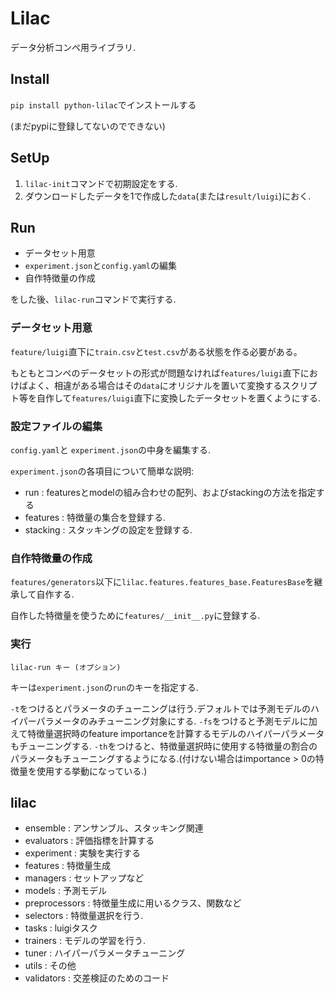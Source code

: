 # Lilac

データ分析コンペ用ライブラリ.

## Install

`pip install python-lilac`でインストールする

(まだpypiに登録してないのでできない)

## SetUp

1. `lilac-init`コマンドで初期設定をする.
2. ダウンロードしたデータを1で作成した`data`(または`result/luigi`)におく.

## Run

* データセット用意
*  `experiment.json`と`config.yaml`の編集
* 自作特徴量の作成

をした後、`lilac-run`コマンドで実行する.


### データセット用意

`feature/luigi`直下に`train.csv`と`test.csv`がある状態を作る必要がある。

もともとコンペのデータセットの形式が問題なければ`features/luigi`直下におけばよく、相違がある場合はその`data`にオリジナルを置いて変換するスクリプト等を自作して`features/luigi`直下に変換したデータセットを置くようにする.


### 設定ファイルの編集
`config.yaml`と
`experiment.json`の中身を編集する.

`experiment.json`の各項目について簡単な説明:

* run : featuresとmodelの組み合わせの配列、およびstackingの方法を指定する
* features : 特徴量の集合を登録する.
* stacking : スタッキングの設定を登録する.


### 自作特徴量の作成

`features/generators`以下に`lilac.features.features_base.FeaturesBase`を継承して自作する.

自作した特徴量を使うために`features/__init__.py`に登録する.

### 実行

`lilac-run キー (オプション)`

キーは`experiment.json`の`run`のキーを指定する.


`-t`をつけるとパラメータのチューニングは行う.デフォルトでは予測モデルのハイパーパラメータのみチューニング対象にする.
`-fs`をつけると予測モデルに加えて特徴量選択時のfeature importanceを計算するモデルのハイパーパラメータもチューニングする.
`-th`をつけると、特徴量選択時に使用する特徴量の割合のパラメータもチューニングするようになる.(付けない場合はimportance > 0の特徴量を使用する挙動になっている.)

## lilac

* ensemble : アンサンブル、スタッキング関連
* evaluators : 評価指標を計算する
* experiment : 実験を実行する
* features : 特徴量生成
* managers : セットアップなど
* models : 予測モデル
* preprocessors : 特徴量生成に用いるクラス、関数など
* selectors : 特徴量選択を行う.
* tasks : luigiタスク
* trainers : モデルの学習を行う.
* tuner : ハイパーパラメータチューニング
* utils : その他
* validators : 交差検証のためのコード




